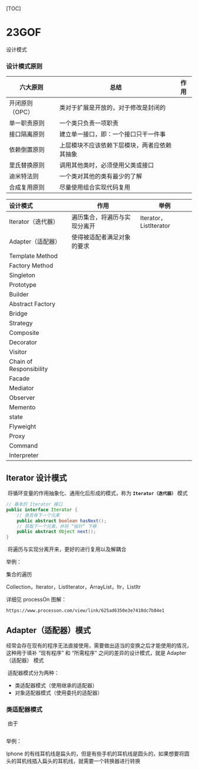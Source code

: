 [TOC]



# 23GOF

设计模式

### 设计模式原则

| 六大原则      | 总结                     | 作用   |
| --------- | ---------------------- | ---- |
| 开闭原则（OPC） | 类对于扩展是开放的，对于修改是封闭的     |      |
| 单一职责原则    | 一个类只负责一项职责             |      |
| 接口隔离原则    | 建立单一接口，即：一个接口只干一件事     |      |
| 依赖倒置原则    | 上层模块不应该依赖下层模块，两者应依赖其抽象 |      |
| 里氏替换原则    | 调用其他类时，必须使用父类或接口       |      |
| 迪米特法则     | 一个类对其他的类有最少的了解         |      |
| 合成复用原则    | 尽量使用组合实现代码复用           |      |



| 设计模式                    | 作用             | 举例                    |
| :---------------------- | -------------- | --------------------- |
| Iterator（迭代器）           | 遍历集合，将遍历与实现分离开 | Iterator，ListIterator |
| Adapter（适配器）            | 使得被适配者满足对象的要求  |                       |
| Template Method         |                |                       |
| Factory Method          |                |                       |
| Singleton               |                |                       |
| Prototype               |                |                       |
| Builder                 |                |                       |
| Abstract Factory        |                |                       |
| Bridge                  |                |                       |
| Strategy                |                |                       |
| Composite               |                |                       |
| Decorator               |                |                       |
| Visitor                 |                |                       |
| Chain of Responsibility |                |                       |
| Facade                  |                |                       |
| Mediator                |                |                       |
| Observer                |                |                       |
| Memento                 |                |                       |
| state                   |                |                       |
| Flyweight               |                |                       |
| Proxy                   |                |                       |
| Command                 |                |                       |
| Interpreter             |                |                       |



## Iterator 设计模式

​	将循环变量的作用抽象化、通用化后形成的模式，称为 **`Iterator（迭代器）`** 模式

```java
// 基本的 Iterator 接口
public interface Iterator {
  	// 是否有下一个元素
    public abstract boolean hasNext();
  	// 获取下一个元素，并将 “指针” 下移
  	public abstract Object next();
}
```

​	将遍历与实现分离开来，更好的进行复用以及解耦合

举例：

集合的遍历

Collection，Iterator，ListIterator，ArrayList，Itr，ListItr

详细见 processOn 图解：

```
https://www.processon.com/view/link/625ad6350e3e7410dc7b84e1
```



## Adapter（适配器）模式

​	经常会存在现有的程序无法直接使用，需要做出适当的变换之后才能使用的情况，这种用于填补 “现有程序” 和 “所需程序” 之间的差异的设计模式，就是 Adapter（适配器） 模式

​	适配器模式分为两种：

*   类适配器模式（使用继承的适配器）
*   对象适配器模式（使用委托的适配器）



### 类适配器模式

​	由于

```java

```

举例：

Iphone 的有线耳机线是扁头的，但是有些手机的耳机线是圆头的，如果想要将圆头的耳机线插入扁头的耳机线，就需要一个转换器进行转换

 











